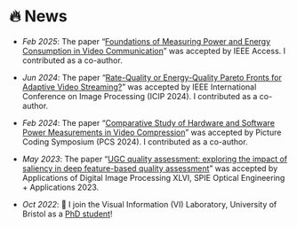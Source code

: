 # 🔥 News
- *Feb 2025*: The paper “[Foundations of Measuring Power and Energy Consumption in Video Communication]()” was accepted by IEEE Access. I contributed as a co-author.
  
- *Jun 2024*: The paper “[Rate-Quality or Energy-Quality Pareto Fronts for Adaptive Video Streaming?](https://arxiv.org/pdf/2402.07057)” was accepted by IEEE International Conference on Image Processing (ICIP 2024). I contributed as a co-author.
  
- *Feb 2024*: The paper “[Comparative Study of Hardware and Software Power Measurements in Video Compression](https://ieeexplore.ieee.org/stamp/stamp.jsp?arnumber=10566286)” was accepted by Picture Coding Symposium (PCS 2024). I contributed as a co-author.
  
- *May 2023*: The paper “[UGC quality assessment: exploring the impact of saliency in deep feature-based quality assessment](https://arxiv.org/pdf/2308.06853)” was accepted by Applications of Digital Image Processing XLVI, SPIE Optical Engineering + Applications 2023.
  
- *Oct 2022*: 💪 I join the Visual Information (VI) Laboratory, University of Bristol as a [PhD student](https://research-information.bris.ac.uk/en/persons/xinyi-wang)!
